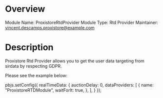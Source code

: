 # Overview

Module Name: ProxistoreRtdProvider
Module Type: Rtd Provider
Maintainer: vincent.descamps.proxistore@example.com

# Description

Proxistore Rtd Provider allows you to get the user data targeting from sirdata by respecting GDPR.

Please see the example below:

pbjs.setConfig({
realTimeData: {
auctionDelay: 0,
dataProviders: [
{
name: "ProxistoreRTDModule",
waitForIt: true,
},
],
}
});
